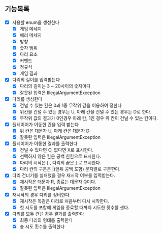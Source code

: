 ## 기능목록

- [X] 사용할 enum을 생성한다
  - [X] 게임 메세지
  - [X] 에러 메세지
  - [X] 방향
  - [X] 숫자 범위
  - [X] 다리 요소
  - [X] 커맨드
  - [X] 정규식
  - [X] 게임 결과
- [X] 다리의 길이를 입력받는다
  - [X] 다리의 길이는 3 ~ 20사이의 숫자이다
  - [X] 잘못된 입력은 IllegalArgumentException
- [X] 다리를 생성한다
  - [X] 건널 수 있는 칸은 0과 1중 무작위 값을 이용하여 정한다
  - [X] 위칸을 건널 수 있는 경우는 U, 아래 칸을 건널 수 있는 경우는 D로 한다.
  - [X] 무작위 값의 결과가 0인경우 아래 칸, 1인 경우 위 칸이 건널 수 있는 칸이다.
- [X] 플레이어가 이동한 칸을 입력 받는다
  - [X] 위 칸은 대문자 U, 아래 칸은 대문자 D
  - [X] 잘못된 입력은 IllegalArgumentException
- [X] 플레이어가 이동한 결과를 출력한다
  - [X] 건널 수 있다면 O, 없다면 X로 표시한다.
  - [X] 선택하지 않은 칸은 공백 한칸으로 표시한다.
  - [X] 다리의 시작은 [ , 다리의 끝은 ] 로 표시한다.
  - [X] 다리 칸의 구분은 |(앞뒤 공백 포함) 문자열로 구분한다.
- [X] 다리 건너기를 실패했을 경우 재시작 여부를 입력받는다.
  - [X] 재시작은 대문자 R, 종료는 대문자 Q이다.
  - [X] 잘못된 입력은 IllegalArgumentException
- [X] 재시작의 경우 다리를 정비한다.
  - [X] 재시작은 똑같은 다리로 처음부터 다시 시작한다.
  - [X] 첫 시도를 포함해 게임을 종료할 때까지 시도한 횟수를 센다.
- [X] 다리를 모두 건넌 경우 결과를 출력한다
  - [X] 최종 다리의 형태를 출력한다
  - [X] 총 시도 횟수를 출력한다